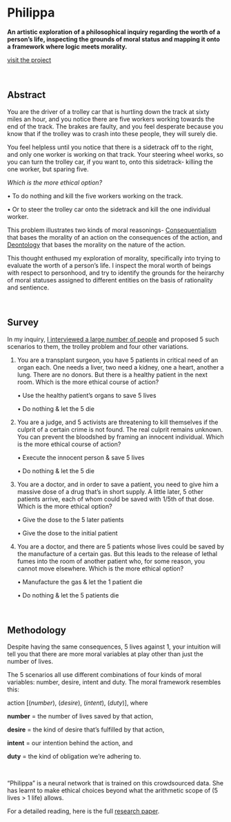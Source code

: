 # Philippa
<p><b>An artistic exploration of a philosophical inquiry regarding the worth of a person’s life, inspecting the grounds of moral status and mapping it onto a framework where logic meets morality.</b></p>

<a href="https://mya-kiwi.com/project/philippa">visit the project</a>

<br>
<h2>Abstract</h2>

You are the driver of a trolley car that is hurtling down the track at sixty miles an hour, and you notice there are five workers working towards the end of the track. The brakes are faulty, and you feel desperate because you know that if the trolley was to crash into these people, they will surely die.

You feel helpless until you notice that there is a sidetrack off to the right, and only one worker is working on that track. Your steering wheel works, so you can turn the trolley car, if you want to, onto this sidetrack- killing the one worker, but sparing five.

<i>Which is the more ethical option?</i>

• To do nothing and kill the five workers working on the track.

• Or to steer the trolley car onto the sidetrack and kill the one individual worker.

This problem illustrates two kinds of moral reasonings- <a href="https://en.wikipedia.org/wiki/Consequentialism">Consequentialism</a> that bases the morality of an action on the consequences of the action, and <a href="https://en.wikipedia.org/wiki/Deontological_ethics">Deontology</a> that bases the morality on the nature of the action.

This thought enthused my exploration of morality, specifically into trying to evaluate the worth of a person’s life. I inspect the moral worth of beings with respect to personhood, and try to identify the grounds for the heirarchy of moral statuses assigned to different entities on the basis of rationality and sentience.

<br>
<h2>Survey</h2>

In my inquiry, <a href="https://docs.google.com/forms/d/e/1FAIpQLSelGcMKG3RO2SQF9nmVPNPvnKCHpN9_e6N-ZoyUUNCIMpvNOg/viewform">I interviewed a large number of people</a> and proposed 5 such scenarios to them, the trolley problem and four other variations. 

<ol>

<li>
You are a transplant surgeon, you have 5 patients in critical need of an organ each. One needs a liver, two need a kidney,
one a heart, another a lung. There are no donors. But there is a healthy patient in the next room. Which is the more ethical course of action?

• Use the healthy patient’s organs to save 5 lives

• Do nothing & let the 5 die</li>

<li>You are a judge, and 5 activists are threatening to kill themselves if the culprit of a certain crime is not found. The real culprit remains unknown. You can prevent the bloodshed by framing an innocent individual. Which is the more ethical course of action?

• Execute the innocent person & save 5 lives

• Do nothing & let the 5 die</li>

<li>You are a doctor, and in order to save a patient, you need to give him a massive dose of a drug that’s in short supply. A little later, 5 other patients arrive, each of whom could be saved with 1/5th of that dose. Which is the more ethical option?

• Give the dose to the 5 later patients

• Give the dose to the initial patient</li>

<li>You are a doctor, and there are 5 patients whose lives could be saved by the manufacture of a certain gas. But this leads to the release of lethal fumes into the room of another patient who, for some reason, you cannot move elsewhere. Which is the more ethical option?

• Manufacture the gas & let the 1 patient die

• Do nothing & let the 5 patients die</li></ol>

<br>
<h2>Methodology</h2>

Despite having the same consequences, 5 lives against 1, your intuition will tell you that there are more moral variables at play other than just the number of lives. 

The 5 scenarios all use different combinations of four kinds of moral variables: number, desire, intent and duty. The moral framework resembles this:

action [(<i>number</i>), (<i>desire</i>), (<i>intent</i>), (<i>duty</i>)], where

<b>number</b> = the number of lives saved by that action,

<b>desire</b> = the kind of desire that’s fulfilled by that action,

<b>intent</b> = our intention behind the action, and

<b>duty</b> = the kind of obligation we’re adhering to.

<br>
<p>“Philippa” is a neural network that is trained on this crowdsourced data. She has learnt to make ethical choices beyond what the arithmetic scope of (5 lives > 1 life) allows.</p> 

<p>For a detailed reading, here is the full <a href="http://dl.dropboxusercontent.com/s/go7kfmc408d4tfi/Philippa%20-%20Research%20Paper.pdf?dl=0">research paper</a>.</p>
